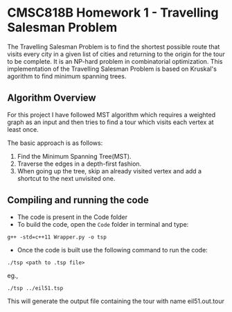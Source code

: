 # CMSC818B Homework 1 - Travelling Salesman Problem
The Travelling Salesman Problem is to find the shortest possible route that visits every city in a given list of cities and returning to the origin for the tour to be complete. It is an NP-hard problem in combinatorial optimization. This implementation of the Travelling Salesman Problem is based on Kruskal's agorithm to find minimum spanning trees.

## Algorithm Overview
For this project I have followed MST algorithm which requires a weighted graph as an input and then tries to find a tour which visits each vertex at least once.

The basic approach is as follows:
1. Find the Minimum Spanning Tree(MST).
2. Traverse the edges in a depth-first fashion.
3. When going up the tree, skip an already visited vertex and add a shortcut to the next unvisited one.

## Compiling and running the code
- The code is present in the Code folder
- To build the code, open the `Code` folder in terminal and type:
```
g++ -std=c++11 Wrapper.py -o tsp
```
- Once the code is built use the following command to run the code:
```
./tsp <path to .tsp file>
```
eg.,
```
./tsp ../eil51.tsp
```
This will generate the output file containing the tour with name eil51.out.tour
